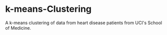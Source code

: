 # k-means-Clustering
A k-means clustering of data from heart disease patients from UCI's School of Medicine.
